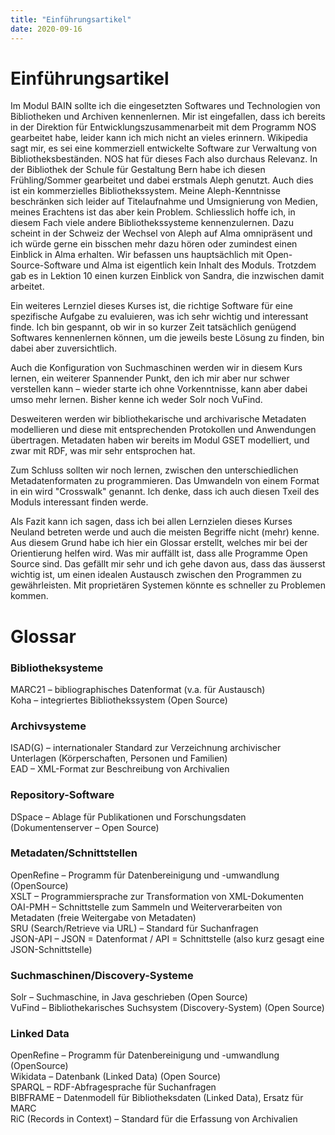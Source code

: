 ```yaml
---
title: "Einführungsartikel"
date: 2020-09-16
---
```


# Einführungsartikel

Im Modul BAIN sollte ich die eingesetzten Softwares und Technologien von Bibliotheken und Archiven kennenlernen. Mir ist eingefallen, dass ich bereits in der Direktion für Entwicklungszusammenarbeit mit dem Programm NOS gearbeitet habe, leider kann ich mich nicht an vieles erinnern. Wikipedia sagt mir, es sei eine kommerziell entwickelte Software zur Verwaltung von Bibliotheksbeständen. NOS hat für dieses Fach also durchaus Relevanz. In der Bibliothek der Schule für Gestaltung Bern habe ich diesen Frühling/Sommer gearbeitet und dabei erstmals Aleph genutzt. Auch dies ist ein kommerzielles Bibliothekssystem. Meine Aleph-Kenntnisse beschränken sich leider auf Titelaufnahme und Umsignierung von Medien, meines Erachtens ist das aber kein Problem. Schliesslich hoffe ich, in diesem Fach viele andere Bibliothekssysteme kennenzulernen. Dazu scheint in der Schweiz der Wechsel von Aleph auf Alma omnipräsent und ich würde gerne ein bisschen mehr dazu hören oder zumindest einen Einblick in Alma erhalten. Wir befassen uns hauptsächlich mit Open-Source-Software und Alma ist eigentlich kein Inhalt des Moduls. Trotzdem gab es in Lektion 10 einen kurzen Einblick von Sandra, die inzwischen damit arbeitet.

Ein weiteres Lernziel dieses Kurses ist, die richtige Software für eine spezifische Aufgabe zu evaluieren, was ich sehr wichtig und interessant finde. Ich bin gespannt, ob wir in so kurzer Zeit tatsächlich genügend Softwares kennenlernen können, um die jeweils beste Lösung zu finden, bin dabei aber zuversichtlich.

Auch die Konfiguration von Suchmaschinen werden wir in diesem Kurs lernen, ein weiterer Spannender Punkt, den ich mir aber nur schwer verstellen kann – wieder starte ich ohne Vorkenntnisse, kann aber dabei umso mehr lernen. Bisher kenne ich weder Solr noch VuFind.

Desweiteren werden wir bibliothekarische und archivarische Metadaten modellieren und diese mit entsprechenden Protokollen und Anwendungen übertragen. Metadaten haben wir bereits im Modul GSET modelliert, und zwar mit RDF, was mir sehr entsprochen hat.

Zum Schluss sollten wir noch lernen, zwischen den unterschiedlichen Metadatenformaten zu programmieren. Das Umwandeln von einem Format in ein wird "Crosswalk" genannt. Ich denke, dass ich auch diesen Txeil des Moduls interessant finden werde.

Als Fazit kann ich sagen, dass ich bei allen Lernzielen dieses Kurses Neuland betreten werde und auch die meisten Begriffe nicht (mehr) kenne. Aus diesem Grund habe ich hier ein Glossar erstellt, welches mir bei der Orientierung helfen wird. Was mir auffällt ist, dass alle Programme Open Source sind. Das gefällt mir sehr und ich gehe davon aus, dass das äusserst wichtig ist, um einen idealen Austausch zwischen den Programmen zu gewährleisten. Mit proprietären Systemen könnte es schneller zu Problemen kommen.

# Glossar

### Bibliotheksysteme
MARC21 – bibliographisches Datenformat (v.a. für Austausch)<br>
Koha – integriertes Bibliothekssystem (Open Source)

### Archivsysteme
ISAD(G) – internationaler Standard zur Verzeichnung archivischer Unterlagen (Körperschaften, Personen und Familien)<br>
EAD – XML-Format zur Beschreibung von Archivalien

### Repository-Software
DSpace – Ablage für Publikationen und Forschungsdaten (Dokumentenserver – Open Source)

### Metadaten/Schnittstellen
OpenRefine – Programm für Datenbereinigung und -umwandlung (OpenSource)<br>
XSLT – Programmiersprache zur Transformation von XML-Dokumenten<br>
OAI-PMH – Schnittstelle zum Sammeln und Weiterverarbeiten von Metadaten (freie Weitergabe von Metadaten)<br>
SRU (Search/Retrieve via URL) – Standard für Suchanfragen<br>
JSON-API – JSON = Datenformat / API = Schnittstelle (also kurz gesagt eine JSON-Schnittstelle)

### Suchmaschinen/Discovery-Systeme
Solr – Suchmaschine, in Java geschrieben (Open Source)<br>
VuFind – Bibliothekarisches Suchsystem (Discovery-System) (Open Source)

### Linked Data
OpenRefine – Programm für Datenbereinigung und -umwandlung (OpenSource)<br>
Wikidata – Datenbank (Linked Data) (Open Source)<br>
SPARQL – RDF-Abfragesprache für Suchanfragen<br>
BIBFRAME – Datenmodell für Bibliotheksdaten (Linked Data), Ersatz für MARC<br>
RiC (Records in Context) – Standard für die Erfassung von Archivalien